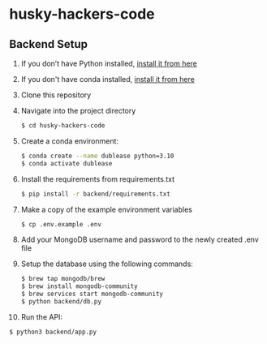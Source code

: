 # husky-hackers-code

## Backend Setup
1. If you don’t have Python installed, [install it from here](https://www.python.org/downloads/)

2. If you don't have conda installed, [install it from here](https://conda.io/projects/conda/en/stable/user-guide/install/download.html)

3. Clone this repository

4. Navigate into the project directory

   ```bash
   $ cd husky-hackers-code
   ```

5. Create a conda environment:
   ```bash
   $ conda create --name dublease python=3.10
   $ conda activate dublease
   ```

6. Install the requirements from requirements.txt
   ```bash
   $ pip install -r backend/requirements.txt
   ```

7. Make a copy of the example environment variables
   ```bash
   $ cp .env.example .env
   ```

8. Add your MongoDB username and password to the newly created .env file

9. Setup the database using the following commands: 
   ```bash
   $ brew tap mongodb/brew
   $ brew install mongodb-community
   $ brew services start mongodb-community
   $ python backend/db.py
   ```

10. Run the API:
   ```bash
   $ python3 backend/app.py
   ```
